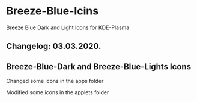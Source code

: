 # Breeze-Blue-Icins
Breeze Blue Dark and Light Icons for KDE-Plasma

Changelog: 03.03.2020.
----------------------

Breeze-Blue-Dark and Breeze-Blue-Lights Icons
----------------------------------------------

Changed some icons in the apps folder

Modified some icons in the applets folder
